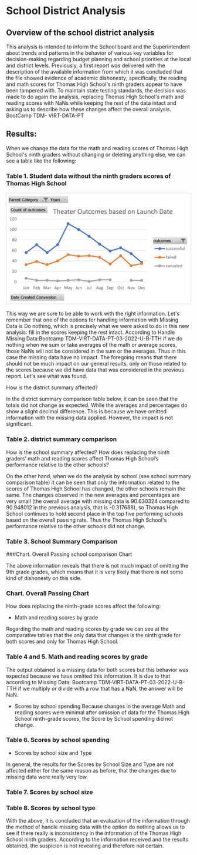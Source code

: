# School District Analysis

## Overview of the school district analysis

This analysis is intended to inform the School board and the Superintendent about trends and patterns in the behavior of various key variables for decision-making regarding budget planning and school priorities at the local and district levels.
Previously, a first report was delivered with the description of the available information from which it was concluded that the file showed evidence of academic dishonesty; specifically, the reading and math scores for Thomas High School's ninth graders appear to have been tampered with.
To maintain state testing standards, the decision was made to do again the analysis, replacing Thomas High School's math and reading scores with NaNs while keeping the rest of the data intact and asking us to describe how these changes affect the overall analysis. BootCamp TDM- VIRT-DATA-PT

## Results:

When we change the data for the math and reading scores of Thomas High School's ninth graders without changing or deleting anything else, we can see a table like the following:

### Table 1. Student data without the ninth graders scores of Thomas High School

![Student data without the ninth graders scores of Thomas High School](https://github.com/LAURYMEOW/Kickstarter-analysis/blob/main/Theater%20Outcomes%20by%20Launch%20Date.png)

This way we are sure to be able to work with the right information.
Let's remember that one of the options for handling information with Missing Data is Do nothing, which is precisely what we were asked to do in this new analysis: fill in the scores keeping the rest intact.
According to Handle Missing Data:Bootcamp TDM-VIRT-DATA-PT-03-2022-U-B-TTH if we do nothing when we sum or take averages of the math or average scores, those NaNs will not be considered in the sum or the averages. Thus in this case the missing data have no impact.
The foregoing means that there should not be much impact on our general results, only on those related to the scores because we did have data that was considered in the previous report. Let's see what was found.

How is the district summary affected?

In the district summary comparison table below, it can be seen that the totals did not change as expected. While the averages and percentages do show a slight decimal difference. This is because we have omitted information with the missing data applied.
However, the impact is not significant.

### Table 2. district summary comparison

How is the school summary affected?
How does replacing the ninth graders’ math and reading scores affect Thomas High School’s performance relative to the other schools?

On the other hand, when we do the analysis by school (see school summary comparison table) it can be seen that only the information related to the scores of Thomas High School has changed, the other schools remain the same.
The changes observed in the new averages and percentages are very small (the overall average with missing data is 90.630324 compared to 90.948012 in the previous analysis, that is -0.317688), so Thomas High School continues to hold second place in the top five performing schools based on the overall passing rate.
Thus the Thomas High School's performance relative to the other schools did not change.

### Table 3. School Summary Comparison
###Chart. Overall Passing school comparison Chart

The above information reveals that there is not much impact of omitting the 9th grade grades, which means that it is very likely that there is not some kind of dishonesty on this side.

### Chart. Overall Passing Chart

How does replacing the ninth-grade scores affect the following:

* Math and reading scores by grade

Regarding the math and reading scores by grade we can see at the comparative tables that the only data that changes is the ninth grade for both scores and only for Thomas High School.

### Table 4 and 5. Math and reading scores by grade

The output obtained is a missing data for both scores but this behavior was expected because we have omitted this information.
It is due to that according to Missing Data: Bootcamp TDM-VIRT-DATA-PT-03-2022-U-B-TTH if we multiply or divide with a row that has a NaN, the answer will be NaN.

* Scores by school spending
Because changes in the average Math and reading scores were minimal after omission of data for the Thomas High School ninth-grade scores, the Score by School spending did not change.

### Table 6. Scores by school spending


* Scores by school size and Type

In general, the results for the Scores by School Size and Type are not affected either for the same reason as before, that the changes due to missing data were really very low.

### Table 7. Scores by school size

### Table 8. Scores by school type

With the above, it is concluded that an evaluation of the information through the method of handle missing data with the option do nothing allows us to see if there really is inconsistency in the information of the Thomas High School ninth graders.
According to the information received and the results obtained, the suspicion is not revealing and therefore not certain.  
